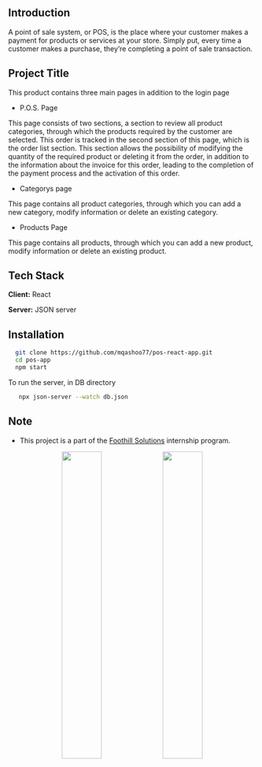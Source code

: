 
## Introduction
A point of sale system, or POS, is the place where your customer makes a payment for products or services at your store. Simply put, every time a customer makes a purchase, they’re completing a point of sale transaction.
## Project Title

This product contains three main pages in addition to the login page

- P.O.S. Page

This page consists of two sections, a section to review all product categories, through which the products required by the customer are selected. This order is tracked in the second section of this page, which is the order list section. This section allows the possibility of modifying the quantity of the required product or deleting it from the order, in addition to the information about the invoice for this order, leading to the completion of the payment process and the activation of this order.

- Categorys page

This page contains all product categories, through which you can add a new category, modify information or delete an existing category.

- Products Page

This page contains all products, through which you can add a new product, modify information or delete an existing product.

## Tech Stack

**Client:** React

**Server:** JSON server


## Installation

```bash
  git clone https://github.com/mqashoo77/pos-react-app.git
  cd pos-app
  npm start
```

To run the server, in DB directory 
```bash
   npx json-server --watch db.json
```
    
## Note
- This project is a part of the [Foothill Solutions](https://www.foothillsolutions.com/) internship program.


<p align="center">
    <img src="https://user-images.githubusercontent.com/62269745/174906065-7bb63e14-879a-4740-849c-0821697aeec2.png#gh-light-mode-only" width="40%">
    <img src="https://user-images.githubusercontent.com/62269745/174906068-aad23112-20fe-4ec8-877f-3ee1d9ec0a69.png#gh-dark-mode-only" width="40%">
</p>

